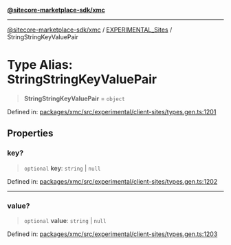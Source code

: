 [**@sitecore-marketplace-sdk/xmc**](../../../../README.md)

***

[@sitecore-marketplace-sdk/xmc](../../../../README.md) / [EXPERIMENTAL\_Sites](../README.md) / StringStringKeyValuePair

# Type Alias: StringStringKeyValuePair

> **StringStringKeyValuePair** = `object`

Defined in: [packages/xmc/src/experimental/client-sites/types.gen.ts:1201](https://github.com/Sitecore/marketplace-sdk/blob/main/packages/xmc/src/experimental/client-sites/types.gen.ts#L1201)

## Properties

### key?

> `optional` **key**: `string` \| `null`

Defined in: [packages/xmc/src/experimental/client-sites/types.gen.ts:1202](https://github.com/Sitecore/marketplace-sdk/blob/main/packages/xmc/src/experimental/client-sites/types.gen.ts#L1202)

***

### value?

> `optional` **value**: `string` \| `null`

Defined in: [packages/xmc/src/experimental/client-sites/types.gen.ts:1203](https://github.com/Sitecore/marketplace-sdk/blob/main/packages/xmc/src/experimental/client-sites/types.gen.ts#L1203)
